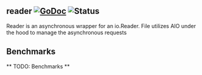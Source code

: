 ## reader [![GoDoc](https://godoc.org/github.com/itsmontoya/aio/reader?status.svg)](https://godoc.org/github.com/itsmontoya/aio/reader) ![Status](https://img.shields.io/badge/status-beta-yellow.svg)

Reader is an asynchronous wrapper for an io.Reader. File utilizes AIO under the hood to manage the asynchronous requests

## Benchmarks
** TODO: Benchmarks **